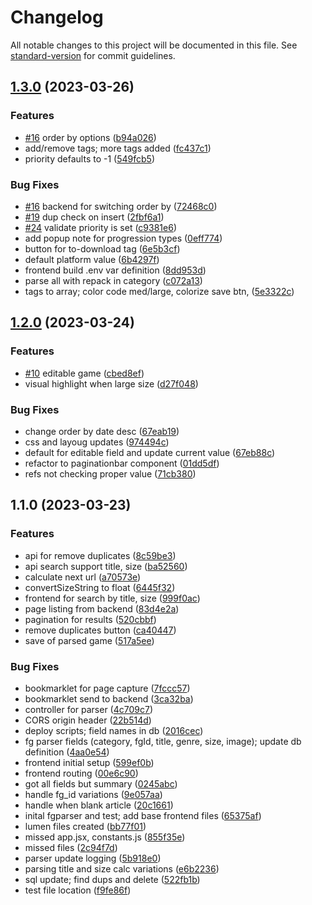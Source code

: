 # Changelog

All notable changes to this project will be documented in this file. See [standard-version](https://github.com/conventional-changelog/standard-version) for commit guidelines.

## [1.3.0](https://github.com/rayjlim/game-collection/compare/v1.2.0...v1.3.0) (2023-03-26)


### Features

* [#16](https://github.com/rayjlim/game-collection/issues/16) order by options ([b94a026](https://github.com/rayjlim/game-collection/commit/b94a0260371e2f9b287fc43a219a3289bf1de1e6))
* add/remove tags; more tags added ([fc437c1](https://github.com/rayjlim/game-collection/commit/fc437c127e4d5c1c503a1ddeb1c7b0b6cde07767))
* priority defaults to -1 ([549fcb5](https://github.com/rayjlim/game-collection/commit/549fcb5bac0856697b08d0b35fc402a9c2221737))


### Bug Fixes

* [#16](https://github.com/rayjlim/game-collection/issues/16) backend for switching order by ([72468c0](https://github.com/rayjlim/game-collection/commit/72468c09736e79b1c477f653ecdc5601538f02d0))
* [#19](https://github.com/rayjlim/game-collection/issues/19) dup check on insert ([2fbf6a1](https://github.com/rayjlim/game-collection/commit/2fbf6a19c372d4a3f820073a38d0e59516eb2622))
* [#24](https://github.com/rayjlim/game-collection/issues/24) validate priority is set ([c9381e6](https://github.com/rayjlim/game-collection/commit/c9381e6be554d9c64eb8dc0a697450af9b1deb42))
* add popup note for progression types ([0eff774](https://github.com/rayjlim/game-collection/commit/0eff774a20d3b9c00383890f6672af1690a6bc28))
* button for to-download tag ([6e5b3cf](https://github.com/rayjlim/game-collection/commit/6e5b3cf8d6fcedb8a845ff0b07d37fb3baaa2668))
* default platform value ([6b4297f](https://github.com/rayjlim/game-collection/commit/6b4297f7d606fb54d8a4ec53d26e9209af26fadf))
* frontend build .env var definition ([8dd953d](https://github.com/rayjlim/game-collection/commit/8dd953d0694d86bf774a00502b4ef76912b6de5c))
* parse all with repack in category ([c072a13](https://github.com/rayjlim/game-collection/commit/c072a1384977181ec836079df0d9db57b620fea3))
* tags to array; color code med/large, colorize save btn, ([5e3322c](https://github.com/rayjlim/game-collection/commit/5e3322c90737fb768054f699930dc57cdfa56a7c))

## [1.2.0](https://github.com/rayjlim/game-collection/compare/v1.1.0...v1.2.0) (2023-03-24)


### Features

* [#10](https://github.com/rayjlim/game-collection/issues/10) editable game ([cbed8ef](https://github.com/rayjlim/game-collection/commit/cbed8eff725046c27aa12039448f9f7bb00438c5))
* visual highlight when large size ([d27f048](https://github.com/rayjlim/game-collection/commit/d27f0481631073cb9e6df554ce489f0ae524c719))


### Bug Fixes

* change order by date desc ([67eab19](https://github.com/rayjlim/game-collection/commit/67eab1946453d260bd34c98f8eb873110f2680ef))
* css and layoug updates ([974494c](https://github.com/rayjlim/game-collection/commit/974494c6b37979159b77d77aabc21ef8051a0b21))
* default for editable field and update current value ([67eb88c](https://github.com/rayjlim/game-collection/commit/67eb88cc265617801222f3fe6bab0b819f8dcd27))
* refactor to paginationbar component ([01dd5df](https://github.com/rayjlim/game-collection/commit/01dd5dfe8ec46ad6436cbeed6abc76f2e7b428fc))
* refs not checking proper value ([71cb380](https://github.com/rayjlim/game-collection/commit/71cb3809d77581e1bb6191fbc431356fc8288424))

## 1.1.0 (2023-03-23)


### Features

* api for remove duplicates ([8c59be3](https://github.com/rayjlim/game-collection/commit/8c59be34ea7a2eea5b4b0809f65ed60623e177fc))
* api search support title, size ([ba52560](https://github.com/rayjlim/game-collection/commit/ba525602ed032ebad59e43c0de313d38544ea773))
* calculate next url ([a70573e](https://github.com/rayjlim/game-collection/commit/a70573eb24a94232fed53220e64cdbad34c8724b))
* convertSizeString to float ([6445f32](https://github.com/rayjlim/game-collection/commit/6445f32f83d4f85bd1a6584a5e6388ab8b734611))
* frontend for search by title, size ([999f0ac](https://github.com/rayjlim/game-collection/commit/999f0ac9e3b66a474fe9f74040bc355bf61481af))
* page listing from backend ([83d4e2a](https://github.com/rayjlim/game-collection/commit/83d4e2a0658d8e3c1ae7461343b0290ab46dcbef))
* pagination for results ([520cbbf](https://github.com/rayjlim/game-collection/commit/520cbbfb32cd216de67be8eeca53819238c20e15))
* remove duplicates button ([ca40447](https://github.com/rayjlim/game-collection/commit/ca4044722a4d53a2e4a5c5491e05ad6bd19ada4e))
* save of parsed game ([517a5ee](https://github.com/rayjlim/game-collection/commit/517a5ee54e12231b8851bbf5887fd0ce5221297c))


### Bug Fixes

* bookmarklet for page capture ([7fccc57](https://github.com/rayjlim/game-collection/commit/7fccc576425bf684eb95b59c2d71ae1dfbb1db4f))
* bookmarklet send to backend ([3ca32ba](https://github.com/rayjlim/game-collection/commit/3ca32badac91265f33fe33790557db4063e32652))
* controller for parser ([4c709c7](https://github.com/rayjlim/game-collection/commit/4c709c7374343bfc3870a8f303e6d4a388f0b403))
* CORS origin header ([22b514d](https://github.com/rayjlim/game-collection/commit/22b514d3a753e346c17607ebd8757a49b3453f8b))
* deploy scripts; field names in db ([2016cec](https://github.com/rayjlim/game-collection/commit/2016cecc6ea0b8511828f69e8e30b83899818c86))
* fg parser fields (category, fgId, title, genre, size, image); update db definition ([4aa0e54](https://github.com/rayjlim/game-collection/commit/4aa0e549245d9502219c6c496fdf98eba39ced7b))
* frontend initial setup ([599ef0b](https://github.com/rayjlim/game-collection/commit/599ef0bf5cd5dfe9dc482dc64f0310f644f3e133))
* frontend routing ([00e6c90](https://github.com/rayjlim/game-collection/commit/00e6c90f55b161f79f54522c7fe3ad3cf7900bdd))
* got all fields but summary ([0245abc](https://github.com/rayjlim/game-collection/commit/0245abc273551a908c82685be047cb2bf1181f02))
* handle fg_id variations ([9e057aa](https://github.com/rayjlim/game-collection/commit/9e057aaf9937cb65722ebdd725410c2e3a4ae2bf))
* handle when blank article ([20c1661](https://github.com/rayjlim/game-collection/commit/20c16612e9515a0e7226d4b763f2be16c42901c6))
* inital fgparser and test; add base frontend files ([65375af](https://github.com/rayjlim/game-collection/commit/65375af75fe54a44b6b1aca70fb81e43703c5326))
* lumen files created ([bb77f01](https://github.com/rayjlim/game-collection/commit/bb77f018d3db61a6eb45d80bdaca34d292f0172f))
* missed app.jsx, constants.js ([855f35e](https://github.com/rayjlim/game-collection/commit/855f35e0f9de10ec48fdfaec8ca95a5041bc53d4))
* missed files ([2c94f7d](https://github.com/rayjlim/game-collection/commit/2c94f7d648a3a7526f0bb88a50847452555a3154))
* parser update logging ([5b918e0](https://github.com/rayjlim/game-collection/commit/5b918e0a84e7a78d8572a2e743684683dcd4c507))
* parsing title and size calc variations ([e6b2236](https://github.com/rayjlim/game-collection/commit/e6b2236b9aef4b18313df9b4b6073fb3961f6cbe))
* sql update; find dups and delete ([522fb1b](https://github.com/rayjlim/game-collection/commit/522fb1b6a133175ad5bebd13f7a063afb017880f))
* test file location ([f9fe86f](https://github.com/rayjlim/game-collection/commit/f9fe86fa1bcdfb7dfb5ff64369348f89cd458c0d))
